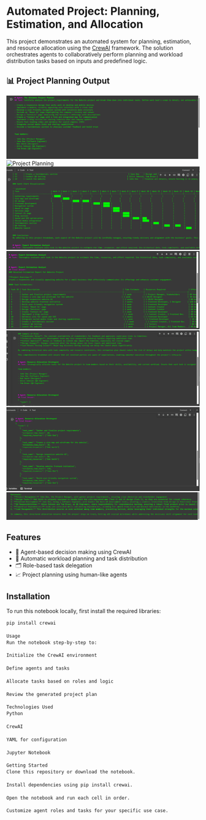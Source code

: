 # Automated Project: Planning, Estimation, and Allocation

This project demonstrates an automated system for planning, estimation, and resource allocation using the [CrewAI](https://github.com/joaomdmoura/crewAI) framework. The solution orchestrates agents to collaboratively perform planning and workload distribution tasks based on inputs and predefined logic.
## 📊 Project Planning Output

![Project Planning](project_panning_first.png)
![Project Planning](project_panning2.png)
![Project Planning](project_plan2.png)
![Project Planning](projectplan3.png)
![Project Planning](pr3.png)
![Project Planning](pr4.png)
![Project Planning](pr5.png)


## Features

- 🧠 Agent-based decision making using CrewAI
- 🔄 Automatic workload planning and task distribution
- 🗂️ Role-based task delegation
- 📈 Project planning using human-like agents

## Installation

To run this notebook locally, first install the required libraries:

```bash
pip install crewai

Usage
Run the notebook step-by-step to:

Initialize the CrewAI environment

Define agents and tasks

Allocate tasks based on roles and logic

Review the generated project plan

Technologies Used
Python

CrewAI

YAML for configuration

Jupyter Notebook

Getting Started
Clone this repository or download the notebook.

Install dependencies using pip install crewai.

Open the notebook and run each cell in order.

Customize agent roles and tasks for your specific use case.



